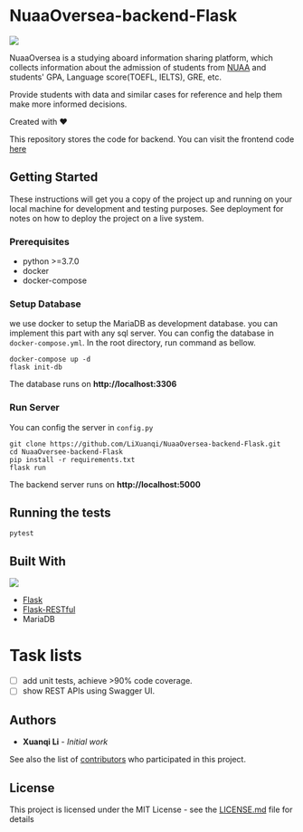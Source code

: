 # NuaaOversea-backend-Flask

![](https://img.shields.io/github/license/LiXuanqi/NuaaOversea-backend-Flask.svg?style=flat)

NuaaOversea is a studying aboard information sharing platform, which collects information about the admission of students from [NUAA](http://iao.nuaa.edu.cn/) and students' GPA, Language score(TOEFL, IELTS), GRE, etc. 

Provide students with data and similar cases for reference and help them make more informed decisions.

Created with ❤️

This repository stores the code for backend. You can visit the frontend code [here](https://github.com/LiXuanqi/NuaaOversea-frontend-React)

## Getting Started

These instructions will get you a copy of the project up and running on your local machine for development and testing purposes. See deployment for notes on how to deploy the project on a live system.

### Prerequisites

- python >=3.7.0
- docker
- docker-compose

### Setup Database
we use docker to setup the MariaDB as development database. you can implement this part with any sql server.
You can config the database in `docker-compose.yml`.
In the root directory, run command as bellow.
```shell
docker-compose up -d
flask init-db
```
The database runs on **http://localhost:3306**

### Run Server
You can config the server in `config.py`
```shell
git clone https://github.com/LiXuanqi/NuaaOversea-backend-Flask.git
cd NuaaOversee-backend-Flask
pip install -r requirements.txt
flask run
```
The backend server runs on **http://localhost:5000**

## Running the tests

```shell
pytest
```

## Built With
![](https://upload.wikimedia.org/wikipedia/commons/thumb/3/3c/Flask_logo.svg/1200px-Flask_logo.svg.png)
- [Flask](http://flask.pocoo.org/)
- [Flask-RESTful](https://flask-restful.readthedocs.io/en/latest/)
- MariaDB

# Task lists

- [ ] add unit tests, achieve >90% code coverage.
- [ ] show REST APIs using Swagger UI.

## Authors

* **Xuanqi Li** - *Initial work*

See also the list of [contributors](https://github.com/LiXuanqi/NuaaOversea-backend-Flask/graphs/contributors) who participated in this project.

## License

This project is licensed under the MIT License - see the [LICENSE.md](LICENSE.md) file for details

